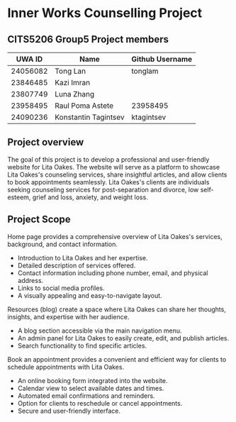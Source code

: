 # Inner Works Counselling Project

## CITS5206 Group5 Project members

| UWA ID  | Name | Github Username |
|---------|------|-----------------|
|24056082 |Tong Lan|tonglam|
|23846485 |Kazi Imran||
|23807749|Luna Zhang||
|23958495|Raul Poma Astete|23958495|
|24090236 |Konstantin Tagintsev|ktagintsev|

## Project overview

The goal of this project is to develop a professional and user-friendly website for Lita Oakes. The website will serve as a platform to showcase Lita Oakes's counseling services, share insightful articles, and allow clients to book appointments seamlessly. Lita Oakes's clients are individuals seeking counseling services for post-separation and divorce, low self-esteem, grief and loss, anxiety, and weight loss.

## Project Scope

Home page provides a comprehensive overview of Lita Oakes's services, background, and contact information.
- Introduction to Lita Oakes and her expertise.
- Detailed description of services offered.
- Contact information including phone number, email, and physical address.
- Links to social media profiles.
- A visually appealing and easy-to-navigate layout.

Resources (blog) create a space where Lita Oakes can share her thoughts, insights, and expertise with her audience.
- A blog section accessible via the main navigation menu.
- An admin panel for Lita Oakes to easily create, edit, and publish articles.
- Search functionality to find specific articles.

Book an appointment provides a convenient and efficient way for clients to schedule appointments with Lita Oakes.
- An online booking form integrated into the website.
- Calendar view to select available dates and times.
- Automated email confirmations and reminders.
- Option for clients to reschedule or cancel appointments.
- Secure and user-friendly interface.